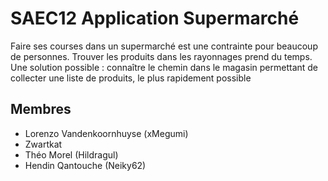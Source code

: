 # SAEC12 Application Supermarché 
Faire ses courses dans un supermarché est une contrainte pour beaucoup de personnes. Trouver les produits dans les rayonnages prend du temps. Une solution possible : connaître le chemin dans le magasin permettant de collecter une liste de produits, le plus rapidement possible

## Membres
- Lorenzo Vandenkoornhuyse (xMegumi)
- Zwartkat
- Théo Morel (Hildragul)
- Hendin Qantouche (Neiky62)
